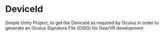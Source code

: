 # DeviceId
Simple Unity Project, to get the DeviceId as required by Oculus in order to generate an Oculus Signature File (OSIG) for GearVR development
